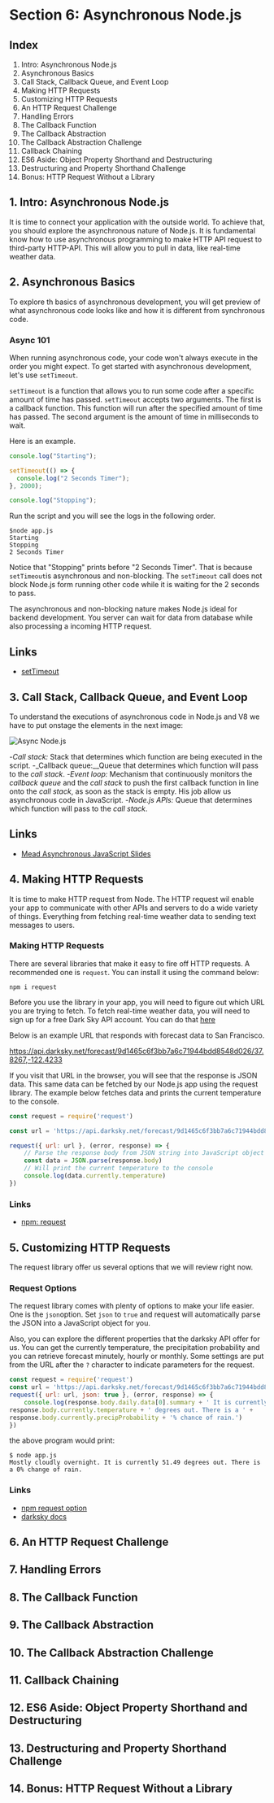 # Section 6: Asynchronous Node.js

## Index
1. Intro: Asynchronous Node.js
2. Asynchronous Basics
3. Call Stack, Callback Queue, and Event Loop
4. Making HTTP Requests
5. Customizing HTTP Requests
6. An HTTP Request Challenge
7. Handling Errors
8. The Callback Function
9. The Callback Abstraction
10. The Callback Abstraction Challenge
11. Callback Chaining
12. ES6 Aside: Object Property Shorthand and Destructuring
13. Destructuring and Property Shorthand Challenge
14. Bonus: HTTP Request Without a Library

## 1. Intro: Asynchronous Node.js
It is time to connect your application with the outside world. To achieve that, you should explore the asynchronous nature of Node.js. It is fundamental know how to use asynchronous programming to make HTTP API request to third-party HTTP-API. This will allow you to pull in data, like real-time weather data.

## 2. Asynchronous Basics
To explore th basics of asynchronous development, you will get preview of what asynchronous code looks like and how it is different from synchronous code.

### Async 101
When running asynchronous code, your code won't always execute in the order you might expect. To get started with asynchronous development, let's use `setTimeout`.

`setTimeout` is a function that allows you to run some code after a specific amount of time has passed. `setTimeout` accepts two arguments. The first is a callback function. This function will run after the specified amount of time has passed. The second argument is the amount of time in milliseconds to wait.

Here is an example.

```js
console.log("Starting");

setTimeout(() => {
  console.log("2 Seconds Timer");
}, 2000);

console.log("Stopping");
```

Run the script and you will see the logs in the following order.

```
$node app.js
Starting
Stopping
2 Seconds Timer
```

Notice that "Stopping" prints before "2 Seconds Timer". That is because `setTimeout`is asynchronous and non-blocking. The `setTimeout` call does not block Node.js form running other code while it is waiting for the 2 seconds to pass.

The asynchronous and non-blocking nature makes Node.js ideal for backend development. You server can wait for data from database while also processing a incoming HTTP request.

## Links
+ [setTimeout](https://developer.mozilla.org/en-US/docs/Web/API/WindowOrWorkerGlobalScope/setTimeout)

## 3. Call Stack, Callback Queue, and Event Loop
To understand the executions of asynchronous code in Node.js and V8 we have to put onstage the elements in the next image:

![Async Node.js](https://github.com/suabochica/nodejs-course/tree/master/assets/async-node-js.jpg)

-_Call stack:_ Stack that determines which function are being executed in the script.
-_Callback queue:__Queue that determines which function will pass to the _call stack_.
-_Event loop:_ Mechanism that continuously monitors the _callback queue_ and the _call stack_ to push the first callback function in line onto the _call stack_, as soon as the stack is empty. His job allow us asynchronous code in JavaScript.
-_Node.js APIs:_ Queue that determines which function will pass to the _call stack_.

## Links
+ [Mead Asynchronous JavaScript Slides](http://files.mead.io/87d2ba3ed9a4)

## 4. Making HTTP Requests
It is time to make HTTP request from Node. The HTTP request wil enable your app to communicate with other APIs and servers to do a wide variety of things. Everything from fetching real-time weather data to sending text messages to users.

### Making HTTP Requests
There are several libraries that make it easy to fire off HTTP requests. A recommended one is `request`. You can install it using the command below:

```
npm i request
```

Before you use the library in your app, you will need to figure out which URL you are trying to fetch. To fetch real-time weather data, you will need to sign up for a free Dark Sky API account. You can do that [here](https://darksky.net/dev)

Below is an example URL that responds with forecast data to San Francisco.

https://api.darksky.net/forecast/9d1465c6f3bb7a6c71944bdd8548d026/37.8267,-122.4233

If you visit that URL in the browser, you will see that the response is JSON data. This same data can be fetched by our Node.js app using the request library. The example below fetches data and prints the current temperature to the console.

```js
const request = require('request')

const url = 'https://api.darksky.net/forecast/9d1465c6f3bb7a6c71944bdd8548d026/37.8267,- 122.4233'

request({ url: url }, (error, response) => {
    // Parse the response body from JSON string into JavaScript object
    const data = JSON.parse(response.body)
    // Will print the current temperature to the console
    console.log(data.currently.temperature)
})
```

### Links
+ [npm: request](https://www.npmjs.com/package/request)

## 5. Customizing HTTP Requests
The request library offer us several options that we will review right now.

### Request Options
The request library comes with plenty of options to make your life easier. One is the `json`option. Set `json` to `true` and request will automatically parse the JSON into a JavaScript object for you.

Also, you can explore the different properties that the darksky API offer for us. You can get the currently temperature, the precipitation probability and you can retrieve forecast minutely, hourly or monthly. Some settings are put from the URL after the `?` character to indicate parameters for the request.

```js
const request = require('request')
const url = 'https://api.darksky.net/forecast/9d1465c6f3bb7a6c71944bdd8548d026/37.8267,- 122.4233'
request({ url: url, json: true }, (error, response) => {
    console.log(response.body.daily.data[0].summary + ' It is currently ' +
response.body.currently.temperature + ' degrees out. There is a ' +
response.body.currently.precipProbability + '% chance of rain.')
})
```

the above program would print:

```
$ node app.js
Mostly cloudly overnight. It is currently 51.49 degrees out. There is a 0% change of rain.
```

### Links
+ [npm request option](https://www.npmjs.com/package/request#requestoptions-callback)
+ [darksky docs](https://darksky.net/dev/docs)

## 6. An HTTP Request Challenge


## 7. Handling Errors


## 8. The Callback Function


## 9. The Callback Abstraction


## 10. The Callback Abstraction Challenge

## 11. Callback Chaining


## 12. ES6 Aside: Object Property Shorthand and Destructuring

## 13. Destructuring and Property Shorthand Challenge

## 14. Bonus: HTTP Request Without a Library
